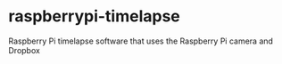 raspberrypi-timelapse
=====================

Raspberry Pi timelapse software that uses the Raspberry Pi camera and Dropbox
